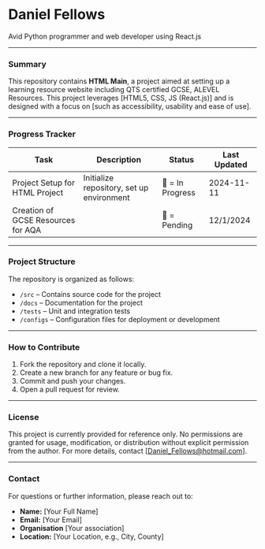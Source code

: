 <img align="right">

# **Daniel Fellows**  

Avid Python programmer and web developer using React.js

---

### **Summary**
This repository contains **HTML Main**, a project aimed at setting up a learning resource website including QTS certified GCSE, ALEVEL Resources. This project leverages [HTML5, CSS, JS (React.js)] and is designed with a focus on [such as accessibility, usability and ease of use].

---

### **Progress Tracker**

| **Task**                  | **Description**                                      | **Status**       | **Last Updated**  |
|---------------------------|------------------------------------------------------|------------------|-------------------|
| Project Setup for HTML Project             | Initialize repository, set up environment            |🔄 = In Progress    | 2024-11-11        |                 |
| Creation of GCSE Resources for AQA | | 🚧 = Pending|12/1/2024|
---

### **Project Structure**
The repository is organized as follows:
- `/src` – Contains source code for the project
- `/docs` – Documentation for the project
- `/tests` – Unit and integration tests
- `/configs` – Configuration files for deployment or development

---

### **How to Contribute**
1. Fork the repository and clone it locally.
2. Create a new branch for any feature or bug fix.
3. Commit and push your changes.
4. Open a pull request for review.

---

### **License**
This project is currently provided for reference only. No permissions are granted for usage, modification, or distribution without explicit permission from the author. For more details, contact [Daniel_Fellows@hotmail.com].

---

### **Contact**
For questions or further information, please reach out to:
- **Name:** [Your Full Name]
- **Email:** [Your Email]
- **Organisation** [Your association]
- **Location:** [Your Location, e.g., City, County]
